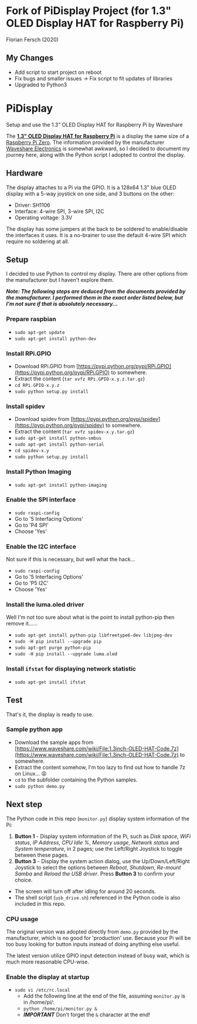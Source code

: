 # Fork of PiDisplay Project (for 1.3" OLED Display HAT for Raspberry Pi)
Florian Fersch (2020)

## My Changes

  - Add script to start project on reboot
  - Fix bugs and smaller issues
    -> Fix script to fit updates of libraries
  - Upgraded to Python3

# PiDisplay
Setup and use the 1.3" OLED Display HAT for Raspberry Pi by Waveshare

The **[1.3" OLED Display HAT for Raspberry Pi](https://www.waveshare.com/product/modules/oleds-lcds/oled/1.3inch-oled-hat.htm)** is a display the
same size of a [Raspberry Pi Zero](https://www.raspberrypi.org/products/raspberry-pi-zero/). The information
provided by the manufacturer [Waveshare Electronics](https://www.waveshare.com/) is somewhat awkward,
so I decided to document my journey here, along with the Python script I adopted to control the display.

## Hardware
The display attaches to a Pi via the GPIO.  It is a 128x64 1.3" blue OLED display with a 5-way
joystick on one side, and 3 buttons on the other:
* Driver: SH1106
* Interface: 4-wire SPI, 3-wire SPI, I2C
* Operating voltage: 3.3V

The display has some jumpers at the back to be soldered to enable/disable the interfaces it uses.
It is a no-brainer to use the default 4-wire SPI which require no soldering at all.

## Setup
I decided to use Python to control my display. There are other options from the manufacturer but I
haven't explore them.

_**Note: The following steps are deduced from the documents provided by the manufacturer. I performed them
in the exact order listed below, but I'm not sure if that is absolutely necessary...**_

### Prepare raspbian
* `sudo apt-get update`
* `sudo apt-get install python-dev`

### Install RPi.GPIO
* Download RPi.GPIO from [https://pypi.python.org/pypi/RPi.GPIO](https://pypi.python.org/pypi/RPi.GPIO) to somewhere.
* Extract the content (`tar xvfz RPi.GPIO-x.y.z.tar.gz`)
* `cd RPi.GPIO-x.y.z`
* `sudo python setup.py install`

### Install spidev
* Download spidev from [https://pypi.python.org/pypi/spidev](https://pypi.python.org/pypi/spidev) to somewhere.
* Extract the content (`tar xvfz spidev-x.y.tar.gz`)
* `sudo apt-get install python-smbus`
* `sudo apt-get install python-serial`
* `cd spidev-x.y`
* `sudo python setup.py install`

### Install Python Imaging
* `sudo apt-get install python-imaging`

### Enable the SPI interface
* `sudo raspi-config`
* Go to '5 Interfacing Options'
* Go to 'P4 SPI'
* Choose 'Yes'

### Enable the I2C interface
Not sure if this is necessary, but well what the hack...
* `sudo raspi-config`
* Go to '5 Interfacing Options'
* Go to 'P5 I2C'
* Choose 'Yes'

### Install the luma.oled driver
Well I'm not too sure about what is the point to install python-pip then remove it......
* `sudo apt-get install python-pip libfreetype6-dev libjpeg-dev`
* `sudo -H pip install --upgrade pip`
* `sudo apt-get purge python-pip`
* `sudo -H pip install --upgrade luma.oled`

### Install `ifstat` for displaying network statistic
* `sudo apt-get install ifstat`

## Test
That's it, the display is ready to use.

### Sample python app
* Download the sample apps from [https://www.waveshare.com/wiki/File:1.3inch-OLED-HAT-Code.7z](https://www.waveshare.com/wiki/File:1.3inch-OLED-HAT-Code.7z) to somewhere.
* Extract the content somehow, I'm too lazy to find out how to handle 7z on Linux... :stuck_out_tongue_closed_eyes:
* `cd` to the subfolder containing the Python samples.
* `sudo python demo.py`

## Next step
The Python code in this repo (`monitor.py`) display system information of the Pi:
1. **Button 1** - Display system information of the Pi, such as _Disk space_, _WiFi status_, _IP Address_, _CPU Idle %_, _Memory usage_, _Network status_ and _System temperature_, in 2 pages; use the Left/Right Joystick to toggle between these pages.
1. **Button 3** - Display the system action dialog, use the Up/Down/Left/Right Joystick to select the options between _Reboot_, _Shutdown_, _Re-mount Samba_ and _Reload the USB driver_. Press **Button 3** to confirm your choice.
* The screen will turn off after idling for around 20 seconds.
* The shell script (`usb_drive.sh`) referenced in the Python code is also included in this repo.

### CPU usage
The original version was adopted directly from `demo.py` provided by the manufacturer, which is no good for 'production' use. Because your Pi will be too busy looking for button inputs instead of doing anything else useful.

The latest version utilize GPIO input detection instead of busy wait, which is much more reasonable CPU-wise.

### Enable the display at startup
* `sudo vi /etc/rc.local`
  * Add the following line at the end of the file, assuming `monitor.py` is in /home/pi/:
  * `python /home/pi/monitor.py &`
  * _**IMPORTANT**_ Don't forget the `&` character at the end!